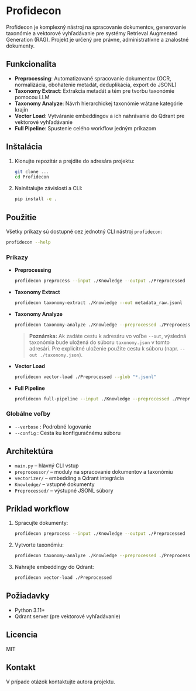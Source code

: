 # Profidecon

Profidecon je komplexný nástroj na spracovanie dokumentov, generovanie taxonómie a vektorové vyhľadávanie pre systémy Retrieval Augmented Generation (RAG). Projekt je určený pre právne, administratívne a znalostné dokumenty.

## Funkcionalita

- **Preprocessing**: Automatizované spracovanie dokumentov (OCR, normalizácia, obohatenie metadát, deduplikácia, export do JSONL)
- **Taxonomy Extract**: Extrakcia metadát a tém pre tvorbu taxonómie pomocou LLM
- **Taxonomy Analyze**: Návrh hierarchickej taxonómie vrátane kategórie krajín
- **Vector Load**: Vytváranie embeddingov a ich nahrávanie do Qdrant pre vektorové vyhľadávanie
- **Full Pipeline**: Spustenie celého workflow jedným príkazom

## Inštalácia

1. Klonujte repozitár a prejdite do adresára projektu:
   ```bash
   git clone ...
   cd Profidecon
   ```
2. Nainštalujte závislosti a CLI:
   ```bash
   pip install -e .
   ```

## Použitie

Všetky príkazy sú dostupné cez jednotný CLI nástroj `profidecon`:

```bash
profidecon --help
```

### Príkazy

- **Preprocessing**
  ```bash
  profidecon preprocess --input ./Knowledge --output ./Preprocessed
  ```
- **Taxonomy Extract**
  ```bash
  profidecon taxonomy-extract ./Knowledge --out metadata_raw.jsonl
  ```
- **Taxonomy Analyze**
  ```bash
  profidecon taxonomy-analyze ./Knowledge --preprocessed ./Preprocessed --out taxonomy.json
  ```
  > **Poznámka:** Ak zadáte cestu k adresáru vo voľbe `--out`, výsledná taxonómia bude uložená do súboru `taxonomy.json` v tomto adresári. Pre explicitné uloženie použite cestu k súboru (napr. `--out ./taxonomy.json`).

- **Vector Load**
  ```bash
  profidecon vector-load ./Preprocessed --glob "*.jsonl"
  ```
- **Full Pipeline**
  ```bash
  profidecon full-pipeline --input ./Knowledge --preprocessed ./Preprocessed --taxonomy-out taxonomy.json
  ```

### Globálne voľby
- `--verbose` : Podrobné logovanie
- `--config`  : Cesta ku konfiguračnému súboru

## Architektúra

- `main.py` – hlavný CLI vstup
- `preprocessor/` – moduly na spracovanie dokumentov a taxonómiu
- `vectorizer/` – embedding a Qdrant integrácia
- `Knowledge/` – vstupné dokumenty
- `Preprocessed/` – výstupné JSONL súbory

## Príklad workflow
1. Spracujte dokumenty:
   ```bash
   profidecon preprocess --input ./Knowledge --output ./Preprocessed
   ```
2. Vytvorte taxonómiu:
   ```bash
   profidecon taxonomy-analyze ./Knowledge --preprocessed ./Preprocessed --out taxonomy.json
   ```
3. Nahrajte embeddingy do Qdrant:
   ```bash
   profidecon vector-load ./Preprocessed
   ```

## Požiadavky
- Python 3.11+
- Qdrant server (pre vektorové vyhľadávanie)

## Licencia
MIT

## Kontakt
V prípade otázok kontaktujte autora projektu.
